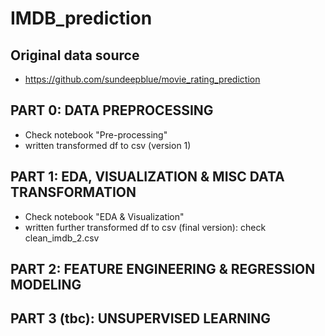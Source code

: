 # IMDB_prediction

## Original data source
* https://github.com/sundeepblue/movie_rating_prediction

## PART 0: DATA PREPROCESSING

* Check notebook "Pre-processing"
* written transformed df to csv (version 1)

## PART 1: EDA, VISUALIZATION & MISC DATA TRANSFORMATION

* Check notebook "EDA & Visualization"
* written further transformed df to csv (final version): check clean_imdb_2.csv

## PART 2: FEATURE ENGINEERING & REGRESSION MODELING

## PART 3 (tbc): UNSUPERVISED LEARNING
